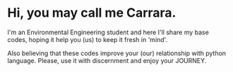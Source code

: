 # Hi, you may call me Carrara.

I'm an Environmental Engineering student and here I'll share my base codes, hoping it help you (us) to keep it fresh in 'mind'.

Also believing that these codes improve your (our) relationship with python language. Please, use it with discernment and enjoy your JOURNEY. 
